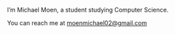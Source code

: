 I’m Michael Moen, a student studying Computer Science.

You can reach me at moenmichael02@gmail.com

<!---
MoenMi/MoenMi is a ✨ special ✨ repository because its `README.md` (this file) appears on your GitHub profile.
You can click the Preview link to take a look at your changes.
--->
